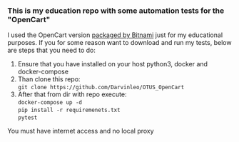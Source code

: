 ### This is my education repo with some automation tests for the "OpenCart" ###
I used the OpenCart version [packaged by Bitnami](https://hub.docker.com/r/bitnami/opencart/) just for my educational purposes.
If you for some reason want to download and run my tests, below are steps that you need to do:
1. Ensure that you have installed on your host python3, docker and docker-compose 
2. Than clone this repo:<br/>
` git clone https://github.com/Darvinleo/OTUS_OpenCart `<br/>
3. After that from dir with repo execute:<br/>
 `docker-compose up -d`<br/>
`pip install -r requiremenets.txt`<br/>
`pytest`<br/>

You must have internet access and no local proxy